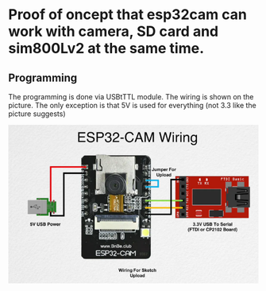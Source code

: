 # Proof of oncept that esp32cam can work with camera, SD card and sim800Lv2 at the same time.

## Programming
The programming is done via USBtTTL module. The wiring is shown on the picture. The only exception is that 5V is used for everything (not 3.3 like the picture suggests)

![alt text](https://github.com/DmitryLapshov/esp32cam_sim800Lv2_proof_of_concept/blob/main/esp32cam01.png)
